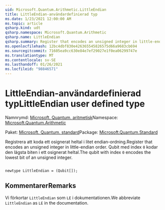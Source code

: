 ```yaml
---
uid: Microsoft.Quantum.Arithmetic.LittleEndian
title: LittleEndian-användardefinierad typ
ms.date: 1/23/2021 12:00:00 AM
ms.topic: article
qsharp.kind: udt
qsharp.namespace: Microsoft.Quantum.Arithmetic
qsharp.name: LittleEndian
qsharp.summary: Register that encodes an unsigned integer in little-endian order. The qubit with index `0` encodes the lowest bit of an unsigned integer.
ms.openlocfilehash: 12bc4dbf830e426365545826575d66a9683cb694
ms.sourcegitcommit: 71605ea9cc630e84e7ef29027e1f0ea06299747e
ms.translationtype: MT
ms.contentlocale: sv-SE
ms.lasthandoff: 01/26/2021
ms.locfileid: "98846571"
---
```

# <a name="littleendian-user-defined-type"></a><span data-ttu-id="3b3a0-102">LittleEndian-användardefinierad typ</span><span class="sxs-lookup"><span data-stu-id="3b3a0-102">LittleEndian user defined type</span></span>

<span data-ttu-id="3b3a0-103">Namnrymd: [Microsoft. Quantum. aritmetisk](xref:Microsoft.Quantum.Arithmetic)</span><span class="sxs-lookup"><span data-stu-id="3b3a0-103">Namespace: [Microsoft.Quantum.Arithmetic](xref:Microsoft.Quantum.Arithmetic)</span></span>

<span data-ttu-id="3b3a0-104">Paket: [Microsoft. Quantum. standard](https://nuget.org/packages/Microsoft.Quantum.Standard)</span><span class="sxs-lookup"><span data-stu-id="3b3a0-104">Package: [Microsoft.Quantum.Standard](https://nuget.org/packages/Microsoft.Quantum.Standard)</span></span>


<span data-ttu-id="3b3a0-105">Registrera att koda ett osignerat heltal i litet endian-ordning.</span><span class="sxs-lookup"><span data-stu-id="3b3a0-105">Register that encodes an unsigned integer in little-endian order.</span></span> <span data-ttu-id="3b3a0-106">Qubit med index `0` kodar den lägsta biten i ett osignerat heltal.</span><span class="sxs-lookup"><span data-stu-id="3b3a0-106">The qubit with index `0` encodes the lowest bit of an unsigned integer.</span></span>

```qsharp

newtype LittleEndian = (Qubit[]);
```



## <a name="remarks"></a><span data-ttu-id="3b3a0-107">Kommentarer</span><span class="sxs-lookup"><span data-stu-id="3b3a0-107">Remarks</span></span>

<span data-ttu-id="3b3a0-108">Vi förkortar `LittleEndian` som `LE` i dokumentationen.</span><span class="sxs-lookup"><span data-stu-id="3b3a0-108">We abbreviate `LittleEndian` as `LE` in the documentation.</span></span>
